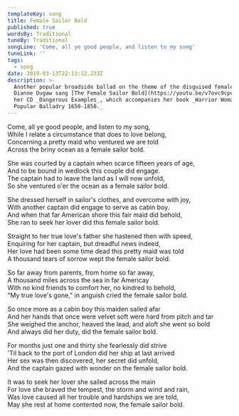 ```yaml
---
templateKey: song
title: Female Sailor Bold
published: true
wordsBy: Traditional
tuneBy: Traditional
songLine: 'Come, all ye good people, and listen to my song'
tuneLink: ''
tags:
  - song
date: 2019-03-13T22:13:12.233Z
description: >-
  Another popular broadside ballad on the theme of the disguised female sailor.
  Dianne Dugaw sang [The Female Sailor Bold](https://youtu.be/v7ovc9cpcuY) on
  her CD _Dangerous Examples_, which accompanies her book _Warrior Woman and
  Popular Balladry 1650-1850._
---
```

Come, all ye good people, and listen to my song,\
While I relate a circumstance that does to love belong,\
Concerning a pretty maid who ventured we are told\
Across the briny ocean as a female sailor bold.

She was courted by a captain when scarce fifteen years of age,\
And to be bound in wedlock this couple did engage.\
The captain had to leave the land as I will now unfold,\
So she ventured o'er the ocean as a female sailor bold.

She dressed herself in sailor's clothes, and overcome with joy,\
With another captain did engage to serve as cabin boy.\
And when that far American shore this fair maid did behold,\
She ran to seek her lover did this female sailor bold.

Straight to her true love's father she hastened then with speed,\
Enquiring for her captain, but dreadful news indeed,\
Her love had been some time  dead this pretty maid was told\
A thousand tears of sorrow wept the female sailor bold.

So far away from parents, from home so far away,\
A thousand miles across the sea in far Americay\
With no kind friends to comfort her, no kindred to behold,\
"My true love's gone," in anguish cried the female sailor bold.

So once more as a cabin boy this maiden sailed afar\
And her hands that once were velvet soft were hard from pitch and tar\
She weighed the anchor, heaved the lead, and aloft she went so bold\
And always did her duty, did the female sailor bold.

For months just one and thirty she fearlessly did strive\
'Til back to the port of London did her ship at last arrived\
Her sex was then discovered, her secret did unfold,\
And the captain gazed with wonder on the female sailor bold.

It was to seek her lover she sailed across the main\
For love she braved the tempest, the storm and wind and rain,\
Was love caused all her trouble and hardships we are told,\
May she rest at home contented now, the female sailor bold.
